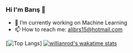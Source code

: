 ### Hi I'm Barış 🤞

- 🔭 I’m currently working on Machine Learning
- 📫 How to reach me: alibrs15@hotmail.com

[![Top Langs](https://github-readme-stats.vercel.app/api/top-langs/?username=thealibrs&langs_count=6)]
[![willianrod's wakatime stats](https://github-readme-stats.vercel.app/api/wakatime?username=willianrod)](https://github.com/anuraghazra/github-readme-stats)

